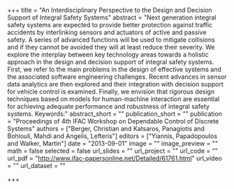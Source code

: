 +++
title = "An Interdisciplinary Perspective to the Design and Decision Support of Integral Safety Systems"
abstract = "Next generation integral safety systems are expected to provide better protection against traffic accidents by interlinking sensors and actuators of active and passive safety. A series of advanced functions will be used to mitigate collisions and if they cannot be avoided they will at least reduce their severity. We explore the interplay between key technology areas towards a holistic approach in the design and decision support of integral safety systems. First, we refer to the main problems in the design of effective systems and the associated software engineering challenges. Recent advances in sensor data analytics are then explored and their integration with decision support for vehicle control is examined. Finally, we envision that rigorous design techniques based on models for human-machine interaction are essential for achieving adequate performance and robustness of integral safety systems. Keywords:"
abstract_short = ""
publication_short = ""
publication = "Proceedings of 4th IFAC Workshop on Dependable Control of Discrete Systems"
authors = ["Berger, Christian and Katsaros, Panagiotis and Bohlouli, Mahdi and Angelis, Lefteris"]
editors = ["Yiannis, Papadopoulos and Walker, Martin"]
date = "2013-09-01"
image = ""
image_preview = ""
math = false
selected = false
url_slides = ""
url_project = ""
url_code = ""
url_pdf = "http://www.ifac-papersonline.net/Detailed/61761.html"
url_video = ""
url_dataset = ""

+++
